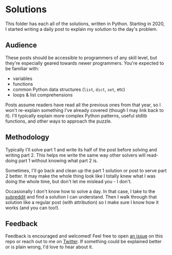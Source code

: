 # Solutions

This folder has each all of the solutions, written in Python. Starting in 2020, I started writing a daily post to explain my solution to the day's problem.

## Audience

These posts should be accessible to programmers of any skill level, but they're especially geared towards newer programmers. You're expected to be familiar with:

- variables
- functions
- common Python data structures (`list`, `dict`, `set`, etc)
- loops & list comprehensions

Posts assume readers have read all the previous ones from that year, so I won't re-explain something I've already covered (though I may link back to it). I'll typically explain more complex Python patterns, useful stdlib functions, and other ways to approach the puzzle.

## Methodology

Typically I'll solve part 1 and write its half of the post before solving and writing part 2. This helps me write the same way other solvers will read- doing part 1 without knowing what part 2 is.

Sometimes, I'll go back and clean up the part 1 solution or post to serve part 2 better. It may make the whole thing look like I totally knew what I was doing the whole time, but don't let me mislead you - I don't.

Occasionally I don't know how to solve a day. In that case, I take to the [subreddit](https://old.reddit.com/r/adventofcode/) and find a solution I can understand. Then I walk through that solution like a regular post (with attribution) so I make sure I know how it works (and you can too!).

## Feedback

Feedback is encouraged and welcomed! Feel free to open [an issue](https://github.com/xavdid/advent-of-code/issues/new) on this repo or reach out to me on [Twitter](https://twitter.com/xavdid). If something could be explained better or is plain wrong, I'd love to hear about it.
